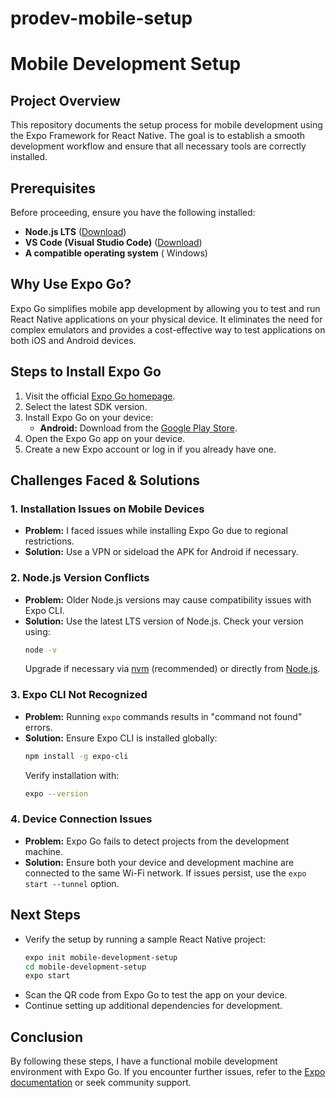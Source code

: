 # prodev-mobile-setup
# Mobile Development Setup

## Project Overview

This repository documents the setup process for mobile development using the Expo Framework for React Native. The goal is to establish a smooth development workflow and ensure that all necessary tools are correctly installed.

## Prerequisites

Before proceeding, ensure you have the following installed:

- **Node.js LTS** ([Download](https://nodejs.org/))
- **VS Code (Visual Studio Code)** ([Download](https://code.visualstudio.com/))
- **A compatible operating system** ( Windows)

## Why Use Expo Go?

Expo Go simplifies mobile app development by allowing you to test and run React Native applications on your physical device. It eliminates the need for complex emulators and provides a cost-effective way to test applications on both iOS and Android devices.

## Steps to Install Expo Go

1. Visit the official [Expo Go homepage](https://expo.dev/go).
2. Select the latest SDK version.
3. Install Expo Go on your device:
   - **Android:** Download from the [Google Play Store](https://play.google.com/store/apps/details?id=host.exp.exponent).
4. Open the Expo Go app on your device.
5. Create a new Expo account or log in if you already have one.

## Challenges Faced & Solutions

### 1. **Installation Issues on Mobile Devices**

- **Problem:** I faced issues while installing Expo Go due to regional restrictions.
- **Solution:** Use a VPN or sideload the APK for Android if necessary. 

### 2. **Node.js Version Conflicts**

- **Problem:** Older Node.js versions may cause compatibility issues with Expo CLI.
- **Solution:** Use the latest LTS version of Node.js. Check your version using:
  ```sh
  node -v
  ```
  Upgrade if necessary via [nvm](https://github.com/nvm-sh/nvm) (recommended) or directly from [Node.js](https://nodejs.org/).

### 3. **Expo CLI Not Recognized**

- **Problem:** Running `expo` commands results in "command not found" errors.
- **Solution:** Ensure Expo CLI is installed globally:
  ```sh
  npm install -g expo-cli
  ```
  Verify installation with:
  ```sh
  expo --version
  ```

### 4. **Device Connection Issues**

- **Problem:** Expo Go fails to detect projects from the development machine.
- **Solution:** Ensure both your device and development machine are connected to the same Wi-Fi network. If issues persist, use the `expo start --tunnel` option.

## Next Steps

- Verify the setup by running a sample React Native project:
  ```sh
  expo init mobile-development-setup
  cd mobile-development-setup
  expo start
  ```
- Scan the QR code from Expo Go to test the app on your device.
- Continue setting up additional dependencies for development.

## Conclusion

By following these steps, I have a functional mobile development environment with Expo Go. If you encounter further issues, refer to the [Expo documentation](https://docs.expo.dev/) or seek community support.
